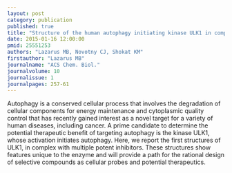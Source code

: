 ```yaml
---
layout: post
category: publication
published: true
title: "Structure of the human autophagy initiating kinase ULK1 in complex with potent inhibitors."
date: 2015-01-16 12:00:00
pmid: 25551253
authors: "Lazarus MB, Novotny CJ, Shokat KM"
firstauthor: "Lazarus MB"
journalname: "ACS Chem. Biol."
journalvolume: 10
journalissue: 1
journalpages: 257-61
---
```


Autophagy is a conserved cellular process that involves the degradation of cellular components for energy maintenance and cytoplasmic quality control that has recently gained interest as a novel target for a variety of human diseases, including cancer. A prime candidate to determine the potential therapeutic benefit of targeting autophagy is the kinase ULK1, whose activation initiates autophagy. Here, we report the first structures of ULK1, in complex with multiple potent inhibitors. These structures show features unique to the enzyme and will provide a path for the rational design of selective compounds as cellular probes and potential therapeutics.

